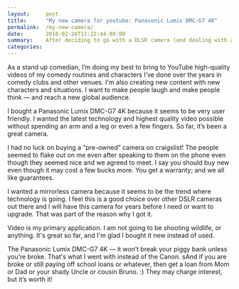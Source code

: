 ```yaml
---
layout:     post
title:      "My new camera for youtube: Panasonic Lumix DMC-G7 4K"
permalink:  /my-new-camera/
date:       2016-02-24T11:22:44-08:00
summary:    After deciding to go with a DLSR camera (and dealing with a bunch of craigslist flakers) I finally got a new camera to film my videos! Read about it here. 
categories: 
---
```


As a stand up comedian, I’m doing my best to bring to YouTube high-quality videos of my comedy routines and characters I’ve done over the years in comedy clubs and other venues. I'm also creating new content with new characters and situations. I want to make people laugh and make people think — and reach a new global audience. 

I bought a Panasonic Lumix DMC-G7 4K because it seems to be very user friendly. I wanted the latest technology and highest quality video possible without spending an arm and a leg or even a few fingers. So far, it’s been a great camera.

I had no luck on buying a “pre-owned” camera on craigslist! The people seemed to flake out on me even after speaking to them on the phone even though they seemed nice and we agreed to meet. I say you should buy new even though it may cost a few bucks more. You get a warranty; and we all like guarantees.   

I wanted a mirrorless camera because it seems to be the trend where technology is going. I feel this is a good choice over other DSLR cameras out there and I will have this camera for years before I need or want to upgrade. That was part of the reason why I got it. 

Video is my primary application. I am not going to be shooting wildlife, or anything. It's great so far, and I'm glad I bought it new instead of used. 

The Panasonic Lumix DMC-G7 4K — it won’t break your piggy bank unless you’re broke. That's what I went with instead of the Canon. sAnd if you are broke or still paying off school loans or whatever, then get a loan from Mom or Dad or your shady Uncle or cousin Bruno. :)  They may charge interest, but it’s worth it! 



